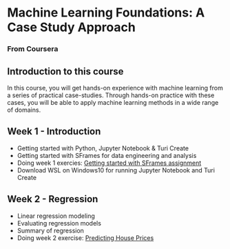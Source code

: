 # Machine Learning Foundations: A Case Study Approach
### From Coursera

## Introduction to this course
In this course, you will get hands-on experience with machine learning from a series of practical case-studies. Through hands-on practice with these cases, you will be able to apply machine learning methods in a wide range of domains.

## Week 1 - Introduction
- Getting started with Python, Jupyter Notebook & Turi Create
- Getting started with SFrames for data engineering and analysis
- Doing week 1 exercies: [Getting started with SFrames assignment](https://github.com/sealigu/-Machine_Learning-Foundations_A_Case_Study_Approach/blob/master/Exercise/Week1/week1_SFrames.ipynb)
- Download WSL on Windows10 for running Jupyter Notebook and Turi Create

## Week 2 - Regression
- Linear regression modeling
- Evaluating regression models
- Summary of regression
- Doing week 2 exercise: [Predicting House Prices]()
